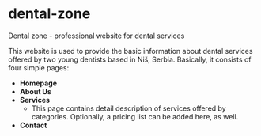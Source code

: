# dental-zone
Dental zone - professional website for dental services

This website is used to provide the basic information about dental services offered by two young dentists based in Niš, Serbia.
Basically, it consists of four simple pages:
- **Homepage**
- **About Us** 
- **Services** 
  -  This page contains detail description of services offered by categories. Optionally, a pricing list can be added here, as well.
- **Contact**
